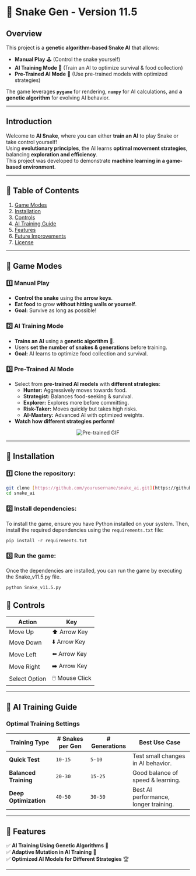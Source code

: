 # 🐍 Snake Gen - Version 11.5

## Overview
This project is a **genetic algorithm-based Snake AI** that allows:
- **Manual Play** 🕹️ (Control the snake yourself)
- **AI Training Mode** 🤖 (Train an AI to optimize survival & food collection)
- **Pre-Trained AI Mode** 🧠 (Use pre-trained models with optimized strategies)

The game leverages **`pygame`** for rendering, **`numpy`** for AI calculations, and **a genetic algorithm** for evolving AI behavior.

---

## **Introduction**
Welcome to **AI Snake**, where you can either **train an AI** to play Snake or take control yourself!  
Using **evolutionary principles**, the AI learns **optimal movement strategies**, balancing **exploration and efficiency**.  
This project was developed to demonstrate **machine learning in a game-based environment**.

---

## **📌 Table of Contents**
1. [Game Modes](#game-modes)  
2. [Installation](#installation)  
3. [Controls](#controls)  
4. [AI Training Guide](#ai-training-guide)  
5. [Features](#features)  
7. [Future Improvements](#future-improvements)  
8. [License](#license)  

---

## **📌 Game Modes**
### 1️⃣ Manual Play
- **Control the snake** using the **arrow keys**.
- **Eat food** to grow **without hitting walls or yourself**.
- **Goal:** Survive as long as possible!

### 2️⃣ AI Training Mode
- **Trains an AI** using a **genetic algorithm** 🧬.
- Users **set the number of snakes & generations** before training.
- **Goal:** AI learns to optimize food collection and survival.

### 3️⃣ Pre-Trained AI Mode
- Select from **pre-trained AI models** with **different strategies**:
  - **Hunter:** Aggressively moves towards food.
  - **Strategist:** Balances food-seeking & survival.
  - **Explorer:** Explores more before committing.
  - **Risk-Taker:** Moves quickly but takes high risks.
  - **AI-Mastery:** Advanced AI with optimized weights.
- **Watch how different strategies perform!**

<div align="center">
  <img src="Assets/pre-trained-ai-mastery-gif" alt="Pre-trained GIF">
</div>

---

## **📌 Installation**
### 1️⃣ **Clone the repository**:
   ```bash
   git clone [https://github.com/yourusername/snake_ai.git](https://github.com/R290797/ga_snake)
   cd snake_ai
```

### 2️⃣ Install dependencies:
To install the game, ensure you have Python installed on your system. Then, install the required dependencies using the `requirements.txt` file:

`pip install -r requirements.txt`

### 3️⃣ Run the game:
Once the dependencies are installed, you can run the game by executing the Snake_v11.5.py file.

`python Snake_v11.5.py`

## 📌 Controls

| **Action**      | **Key**        |
|---------------|--------------|
| Move Up       | ⬆️ Arrow Key  |
| Move Down     | ⬇️ Arrow Key  |
| Move Left     | ⬅️ Arrow Key  |
| Move Right    | ➡️ Arrow Key  |
| Select Option | 🖱️ Mouse Click |

---

## 📌 AI Training Guide

### **Optimal Training Settings**

| **Training Type**    | **# Snakes per Gen** | **# Generations** | **Best Use Case**                |
|--------------------|-----------------|---------------|-------------------------------|
| **Quick Test**    | `10-15`          | `5-10`        | Test small changes in AI behavior. |
| **Balanced Training** | `20-30`      | `15-25`       | Good balance of speed & learning. |
| **Deep Optimization** | `40-50`      | `30-50`       | Best AI performance, longer training. |

---

## 📌 Features

✅ **AI Training Using Genetic Algorithms** 🧬  
✅ **Adaptive Mutation in AI Training** 🤖  
✅ **Optimized AI Models for Different Strategies** 🏆  

---

